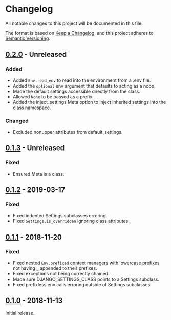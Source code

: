 # Changelog

All notable changes to this project will be documented in this file.

The format is based on [Keep a Changelog](https://keepachangelog.com/),
and this project adheres to [Semantic Versioning](https://semver.org/).

## [0.2.0] - Unreleased

### Added

- Added `Env.read_env` to read into the environment from a .env file.
- Added the `optional` env argument that defaults to acting as a noop.
- Made the default settings accessible directly from the class.
- Allowed `None` to be passed as a prefix.
- Added the inject_settings Meta option to inject inherited settings into the
  class namespace.

### Changed

- Excluded nonupper attributes from default_settings.

## [0.1.3] - Unreleased

### Fixed

- Ensured Meta is a class.

## [0.1.2] - 2019-03-17

### Fixed

- Fixed indented Settings subclasses erroring.
- Fixed `Settings.is_overridden` ignoring class attributes.

## [0.1.1] - 2018-11-20

### Fixed

- Fixed nested `Env.prefixed` context managers with lowercase prefixes not
  having `_` appended to their prefixes.
- Fixed exceptions not being correctly chained.
- Made sure DJANGO_SETTINGS_CLASS points to a Settings subclass.
- Fixed prefixless env calls erroring outside of Settings subclasses.

## [0.1.0] - 2018-11-13

Initial release.

[0.2.0]: https://github.com/orlnub123/django-class-settings/compare/0.1.0...master
[0.1.3]: https://github.com/orlnub123/django-class-settings/compare/0.1.2...release/0.1
[0.1.2]: https://github.com/orlnub123/django-class-settings/releases/tag/0.1.2
[0.1.1]: https://github.com/orlnub123/django-class-settings/releases/tag/0.1.1
[0.1.0]: https://github.com/orlnub123/django-class-settings/releases/tag/0.1.0
